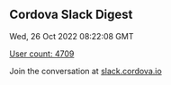 ## Cordova Slack Digest
Wed, 26 Oct 2022 08:22:08 GMT

[User count: 4709](https://cordova.slack.com/)


Join the conversation at [slack.cordova.io](http://slack.cordova.io/)

